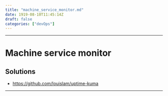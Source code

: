 ```yaml
---
title: "machine_service_monitor.md"
date: 1919-08-10T11:45:14Z
draft: false
categories: ["devOps"]
---
```




---

# Machine service monitor

## Solutions

* https://github.com/louislam/uptime-kuma



---

